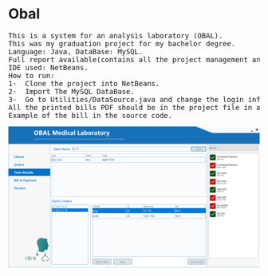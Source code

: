 # Obal
<pre>
This is a system for an analysis laboratory (OBAL).
This was my graduation project for my bachelor degree.
Language: Java, DataBase: MySQL.
Full report available(contains all the project management and software engineering diagrams).
IDE used: NetBeans.
How to run:
1-	Clone the project into NetBeans.
2-	Import The MySQL DataBase.
3-	Go to Utilities/DataSource.java and change the login info to yours.
All the printed bills PDF should be in the project file in a folder named “Bills PDF”
Example of the bill in the source code.
</pre>

![alt text](https://github.com/MohamadHawshar/obal/blob/master/proj.png?raw=true)
